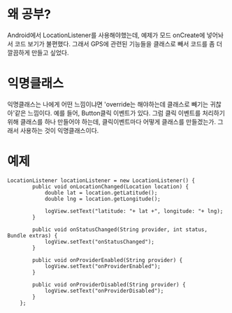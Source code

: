 # 왜 공부?
Android에서 LocationListener를 사용해야했는데, 예제가 모드 onCreate에 넣어놔서 코드 보기가 불편했다. 그래서 GPS에 관련된 기능들을 클래스로 빼서 코드를 좀 더 깔끔하게 만들고 싶었다.

# 익명클래스
익명클래스는 나에게 어떤 느낌이냐면 'override는 해야하는데 클래스로 빼기는 귀찮아'같은 느낌이다. 예를 들어, Button클릭 이벤트가 있다. 그럼 클릭 이벤트를 처리하기 위해 클래스를 하나 만들어야 하는데, 클릭이벤트마다 어떻게 클래스를 만들겠는가. 그래서 사용하는 것이 익명클래스이다.

# 예제
```
LocationListener locationListener = new LocationListener() {
        public void onLocationChanged(Location location) {
            double lat = location.getLatitude();
            double lng = location.getLongitude();

            logView.setText("latitude: "+ lat +", longitude: "+ lng);
        }

        public void onStatusChanged(String provider, int status, Bundle extras) {
            logView.setText("onStatusChanged");
        }

        public void onProviderEnabled(String provider) {
            logView.setText("onProviderEnabled");
        }

        public void onProviderDisabled(String provider) {
            logView.setText("onProviderDisabled");
        }
    };
```
